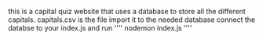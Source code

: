 this is a capital quiz website that uses a database to store all the different capitals.
capitals.csv is the file import it to the needed database 
connect the databse to your index.js and run '''' nodemon index.js ''''
